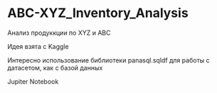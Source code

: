 # ABC-XYZ_Inventory_Analysis

Анализ продуккции по XYZ и ABC

Идея взята с Kaggle

Интересно использование библиотеки panasql.sqldf для работы с датасетом, как с базой данных

Jupiter Notebook
